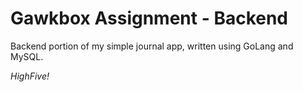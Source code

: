 # Gawkbox Assignment - Backend

Backend portion of my simple journal app, written using GoLang and MySQL.

*HighFive!*
